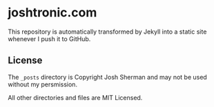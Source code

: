 joshtronic.com
==============

This repository is automatically transformed by Jekyll into a static site whenever I push it to GitHub.

License
-------

The `_posts` directory is Copyright Josh Sherman and may not be used without my persmission.

All other directories and files are MIT Licensed.

